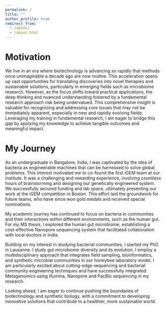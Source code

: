 ```yaml
---
permalink: /
title: ""
author_profile: true
redirect_from: 
  - /about/
  - /about.html
---
```


# Motivation

We live in an era where biotechnology is advancing so rapidly that methods once unimaginable a decade ago are now routine. This acceleration opens up vast opportunities for translating discoveries into novel therapies and sustainable solutions, particularly in emerging fields such as microbiome research. However, as the focus shifts toward practical applications, the deep thinking and nuanced understanding fostered by a fundamental research approach risk being undervalued. This comprehensive insight is valuable for recognizing and addressing core issues that may not be immediately apparent, especially in new and rapidly evolving fields. Leveraging my training in fundamental research, I am eager to bridge this gap by applying my knowledge to achieve tangible outcomes and meaningful impact.

# My Journey

As an undergraduate in Bangalore, India, I was captivated by the idea of bacteria as engineerable machines that can be harnessed to solve global problems. This interest motivated me to co-found the first iGEM team at our institute. It was a challenging and rewarding experience, involving countless hours of brainstorming and designing our genetically engineered system. We successfully secured funding and lab space, ultimately presenting our work at the iGEM competition in Boston. This effort laid the groundwork for future teams, who have since won gold medals and received special nominations.

My academic journey has continued to focus on bacteria in communities and their interactions within different environments, such as the human gut. For my MS thesis, I explored the human gut microbiome, establishing a cost-effective Nanopore sequencing system that facilitated collaboration with local doctors in India.

Building on my interest in studying bacterial communities, I started my PhD in Lausanne. I study gut microbiome diversity and its evolution. I employ a multidisciplinary approach that integrates field sampling, bioinformatics, and synthetic microbial communities in our honeybee laboratory model. I am particularly excited about cutting-edge sequencing and bacterial community engineering techniques and have successfully integrated Metagenomics using Illumina, Nanopore and PacBio sequencing in my research.

Looking ahead, I am eager to continue pushing the boundaries of biotechnology and synthetic biology, with a commitment to developing innovative solutions that contribute to a healthier, more sustainable world.